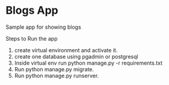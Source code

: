 # Blogs App
Sample app for showing blogs

Steps to Run the app

1. create virtual environment and activate it.
2. create one database using pgadmin or postgresql
3. Inside virtual env run python manage.py -r requirements.txt
4. Run python manage.py migrate.
5. Run python manage.py runserver.


<!-- Security scan triggered at 2025-09-02 05:01:33 -->